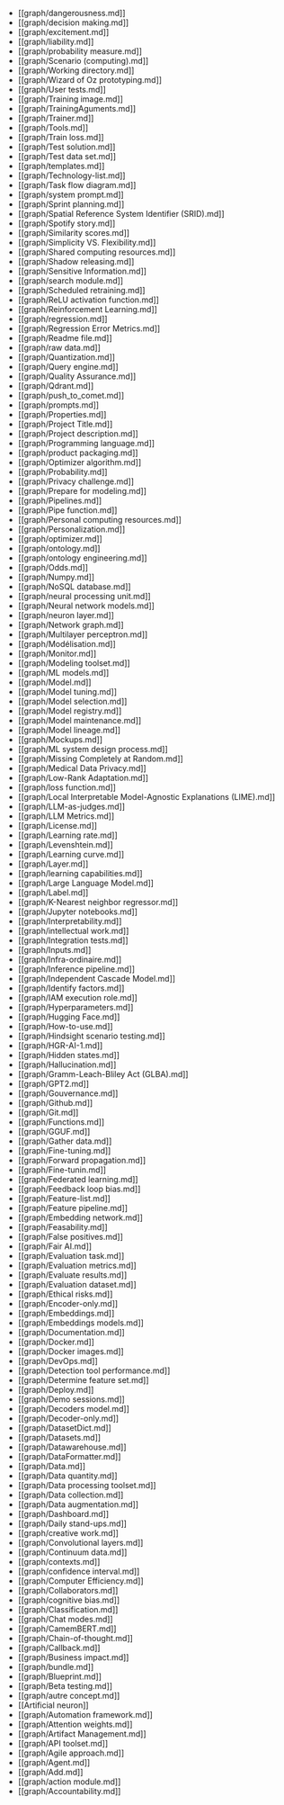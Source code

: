 - [[graph/dangerousness.md]]
- [[graph/decision making.md]]
- [[graph/excitement.md]]
- [[graph/liability.md]]
- [[graph/probability measure.md]]
- [[graph/Scenario (computing).md]]
- [[graph/Working directory.md]]
- [[graph/Wizard of Oz prototyping.md]]
- [[graph/User tests.md]]
- [[graph/Training image.md]]
- [[graph/TrainingAguments.md]]
- [[graph/Trainer.md]]
- [[graph/Tools.md]]
- [[graph/Train loss.md]]
- [[graph/Test solution.md]]
- [[graph/Test data set.md]]
- [[graph/templates.md]]
- [[graph/Technology-list.md]]
- [[graph/Task flow diagram.md]]
- [[graph/system prompt.md]]
- [[graph/Sprint planning.md]]
- [[graph/Spatial Reference System Identifier (SRID).md]]
- [[graph/Spotify story.md]]
- [[graph/Similarity scores.md]]
- [[graph/Simplicity VS. Flexibility.md]]
- [[graph/Shared computing resources.md]]
- [[graph/Shadow releasing.md]]
- [[graph/Sensitive Information.md]]
- [[graph/search module.md]]
- [[graph/Scheduled retraining.md]]
- [[graph/ReLU activation function.md]]
- [[graph/Reinforcement Learning.md]]
- [[graph/regression.md]]
- [[graph/Regression Error Metrics.md]]
- [[graph/Readme file.md]]
- [[graph/raw data.md]]
- [[graph/Quantization.md]]
- [[graph/Query engine.md]]
- [[graph/Quality Assurance.md]]
- [[graph/Qdrant.md]]
- [[graph/push_to_comet.md]]
- [[graph/prompts.md]]
- [[graph/Properties.md]]
- [[graph/Project Title.md]]
- [[graph/Project description.md]]
- [[graph/Programming language.md]]
- [[graph/product packaging.md]]
- [[graph/Optimizer algorithm.md]]
- [[graph/Probability.md]]
- [[graph/Privacy challenge.md]]
- [[graph/Prepare for modeling.md]]
- [[graph/Pipelines.md]]
- [[graph/Pipe function.md]]
- [[graph/Personal computing resources.md]]
- [[graph/Personalization.md]]
- [[graph/optimizer.md]]
- [[graph/ontology.md]]
- [[graph/ontology engineering.md]]
- [[graph/Odds.md]]
- [[graph/Numpy.md]]
- [[graph/NoSQL database.md]]
- [[graph/neural processing unit.md]]
- [[graph/Neural network models.md]]
- [[graph/neuron layer.md]]
- [[graph/Network graph.md]]
- [[graph/Multilayer perceptron.md]]
- [[graph/Modélisation.md]]
- [[graph/Monitor.md]]
- [[graph/Modeling toolset.md]]
- [[graph/ML models.md]]
- [[graph/Model.md]]
- [[graph/Model tuning.md]]
- [[graph/Model selection.md]]
- [[graph/Model registry.md]]
- [[graph/Model maintenance.md]]
- [[graph/Model lineage.md]]
- [[graph/Mockups.md]]
- [[graph/ML system design process.md]]
- [[graph/Missing Completely at Random.md]]
- [[graph/Medical Data Privacy.md]]
- [[graph/Low-Rank Adaptation.md]]
- [[graph/loss function.md]]
- [[graph/Local Interpretable Model-Agnostic Explanations (LIME).md]]
- [[graph/LLM-as-judges.md]]
- [[graph/LLM Metrics.md]]
- [[graph/License.md]]
- [[graph/Learning rate.md]]
- [[graph/Levenshtein.md]]
- [[graph/Learning curve.md]]
- [[graph/Layer.md]]
- [[graph/learning capabilities.md]]
- [[graph/Large Language Model.md]]
- [[graph/Label.md]]
- [[graph/K-Nearest neighbor regressor.md]]
- [[graph/Jupyter notebooks.md]]
- [[graph/Interpretability.md]]
- [[graph/intellectual work.md]]
- [[graph/Integration tests.md]]
- [[graph/Inputs.md]]
- [[graph/Infra-ordinaire.md]]
- [[graph/Inference pipeline.md]]
- [[graph/Independent Cascade Model.md]]
- [[graph/Identify factors.md]]
- [[graph/IAM execution role.md]]
- [[graph/Hyperparameters.md]]
- [[graph/Hugging Face.md]]
- [[graph/How-to-use.md]]
- [[graph/Hindsight scenario testing.md]]
- [[graph/HGR-AI-1.md]]
- [[graph/Hidden states.md]]
- [[graph/Hallucination.md]]
- [[graph/Gramm-Leach-Bliley Act (GLBA).md]]
- [[graph/GPT2.md]]
- [[graph/Gouvernance.md]]
- [[graph/Github.md]]
- [[graph/Git.md]]
- [[graph/Functions.md]]
- [[graph/GGUF.md]]
- [[graph/Gather data.md]]
- [[graph/Fine-tuning.md]]
- [[graph/Forward propagation.md]]
- [[graph/Fine-tunin.md]]
- [[graph/Federated learning.md]]
- [[graph/Feedback loop bias.md]]
- [[graph/Feature-list.md]]
- [[graph/Feature pipeline.md]]
- [[graph/Embedding network.md]]
- [[graph/Feasability.md]]
- [[graph/False positives.md]]
- [[graph/Fair AI.md]]
- [[graph/Evaluation task.md]]
- [[graph/Evaluation metrics.md]]
- [[graph/Evaluate results.md]]
- [[graph/Evaluation dataset.md]]
- [[graph/Ethical risks.md]]
- [[graph/Encoder-only.md]]
- [[graph/Embeddings.md]]
- [[graph/Embeddings models.md]]
- [[graph/Documentation.md]]
- [[graph/Docker.md]]
- [[graph/Docker images.md]]
- [[graph/DevOps.md]]
- [[graph/Detection tool performance.md]]
- [[graph/Determine feature set.md]]
- [[graph/Deploy.md]]
- [[graph/Demo sessions.md]]
- [[graph/Decoders model.md]]
- [[graph/Decoder-only.md]]
- [[graph/DatasetDict.md]]
- [[graph/Datasets.md]]
- [[graph/Datawarehouse.md]]
- [[graph/DataFormatter.md]]
- [[graph/Data.md]]
- [[graph/Data quantity.md]]
- [[graph/Data processing toolset.md]]
- [[graph/Data collection.md]]
- [[graph/Data augmentation.md]]
- [[graph/Dashboard.md]]
- [[graph/Daily stand-ups.md]]
- [[graph/creative work.md]]
- [[graph/Convolutional layers.md]]
- [[graph/Continuum data.md]]
- [[graph/contexts.md]]
- [[graph/confidence interval.md]]
- [[graph/Computer Efficiency.md]]
- [[graph/Collaborators.md]]
- [[graph/cognitive bias.md]]
- [[graph/Classification.md]]
- [[graph/Chat modes.md]]
- [[graph/CamemBERT.md]]
- [[graph/Chain-of-thought.md]]
- [[graph/Callback.md]]
- [[graph/Business impact.md]]
- [[graph/bundle.md]]
- [[graph/Blueprint.md]]
- [[graph/Beta testing.md]]
- [[graph/autre concept.md]]
- [[Artificial neuron]]
- [[graph/Automation framework.md]]
- [[graph/Attention weights.md]]
- [[graph/Artifact Management.md]]
- [[graph/API toolset.md]]
- [[graph/Agile approach.md]]
- [[graph/Agent.md]]
- [[graph/Add.md]]
- [[graph/action module.md]]
- [[graph/Accountability.md]]